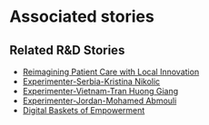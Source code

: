 # Associated stories

<!-- !!DO NOT REMOVE!! start autogenerated hyperlinks -->
## Related R&D Stories
- [Reimagining Patient Care with Local Innovation](/RnD-Archive/stories/?doc=Explorers_RWA)
- [Experimenter-Serbia-Kristina Nikolic](/RnD-Archive/stories/?doc=Experimenters_SRB)
- [Experimenter-Vietnam-Tran Huong Giang](/RnD-Archive/stories/?doc=Experimenters_VNM)
- [Experimenter-Jordan-Mohamed Abmouli](/RnD-Archive/stories/?doc=Experimenters_JOR)
- [Digital Baskets of Empowerment](/RnD-Archive/stories/?doc=Explorers_SLV)
<!-- !!DO NOT REMOVE!! end autogenerated hyperlinks -->